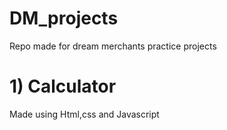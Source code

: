# DM_projects
Repo made for dream merchants practice projects
# 1) Calculator
Made using Html,css and Javascript
